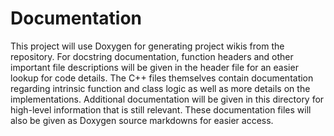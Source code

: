 # Documentation

This project will use Doxygen for generating project wikis from the repository. For
docstring documentation, function headers and other important file descriptions will be 
given in the header file for an easier lookup for code details. The C++ files themselves
contain documentation regarding intrinsic function and class logic as well as more 
details on the implementations. Additional documentation will be given in this directory 
for high-level information that is still relevant. These documentation files will also
be given as Doxygen source markdowns for easier access.